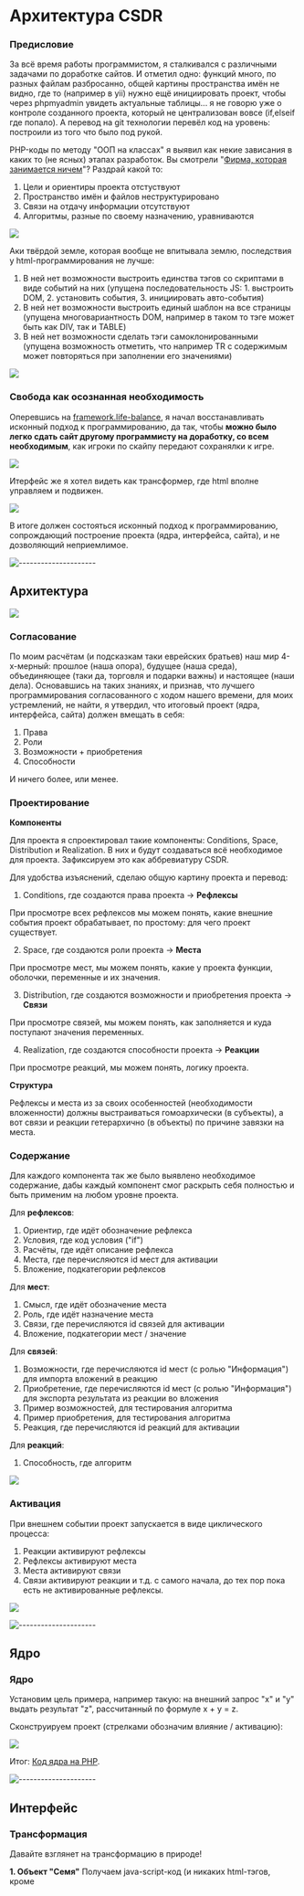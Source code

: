 # Архитектура CSDR

<h3>Предисловие</h3>

За всё время работы программистом, я сталкивался с различными задачами по доработке сайтов. И отметил одно: функций много, по разных файлам разбросанно, общей картины пространства имён не видно, где то (например в yii) нужно ещё инициировать проект, чтобы через phpmyadmin увидеть актуальные таблицы... я не говорю уже о контроле созданного проекта, который не централизован вовсе (if,elseif где попало). А перевод на git технологии перевёл код на уровень: построили из того что было под рукой.

PHP-коды по методу  "ООП на классах" я выявил как некие зависания в каких то (не ясных) этапах разработок. Вы смотрели "<a href="https://www.youtube.com/watch?v=fqWQ2tePQk8">Фирма, которая занимается ничем</a>"? Раздрай какой то:

1. Цели и ориентиры проекта отстуствуют
2. Пространство имён и файлов неструктурировано
3. Связи на отдачу информации отсутствуют
4. Алгоритмы, разные по своему назначению, уравниваются

![](./Картинки/Посейдон.jpg)

Аки твёрдой земле, которая вообще не впитывала землю, последствия у html-программирования не лучше:

1. В ней нет возможности выстроить единства тэгов со скриптами в виде событий на них (упущена последовательность JS: 1. выстроить DOM, 2. установить события, 3. инициировать авто-события)
2. В ней нет возможности выстроить единый шаблон на все страницы (упущена многовариантность DOM, например в таком то тэге может быть как DIV, так и TABLE)
3. В ней нет возможности сделать тэги самоклонированными (упущена возможность отметить, что например TR с содержимым может повторяться при заполнении его значениями)

![](./Картинки/Валли.jpg)

<h3>Свобода как осознанная необходимость</h3>

Оперевшись на <a href="https://github.com/it-architector/framework.life-balance">framework.life-balance</a>, я начал восстанавливать исконный подход к программированию, да так, чтобы <b>можно было легко сдать сайт другому программисту на доработку, со всем необходимым</b>, как игроки по скайпу передают сохранялки к игре.

![](/Картинки/Переезд.jpg)

Итерфейс же я хотел видеть как трансформер, где html вполне управляем и подвижен.

![](/Картинки/Игрушка.jpg)

В итоге должен состояться исконный подход к программированию, сопрождающий построение проекта (ядра, интерфейса, сайта), и не дозволяющий неприемлимое. 

![---------------------](./Картинки/hr.png)

<h2>Архитектура</h2>

![](/Картинки/Дом.jpg)

<h3>Согласование</h3>

По моим расчётам (и подсказкам таки еврейских братьев) наш мир 4-х-мерный: прошлое (наша опора), будущее (наша среда), объединяющее (таки да, торговля и подарки важны) и настоящее (наши дела). Основавшись на таких знаниях, и признав, что лучшего программирования согласованного с ходом нашего времени, для моих устремлений, не найти, я утвердил, что итоговый проект (ядра, интерфейса, сайта) должен вмещать в себя: 

1. Права
2. Роли
3. Возможности + приобретения
4. Способности

И ничего более, или менее.

<h3>Проектирование</h3>

<b>Компоненты</b>

Для проекта я спроектировал такие компоненты: Conditions, Space, Distribution и Realization. В них и будут создаваться всё необходимое для проекта. Зафиксируем это как аббревиатуру CSDR. 

Для удобства изъяснений, сделаю общую картину проекта и перевод:

1) Conditions, где создаются права проекта -> <b>Рефлексы</b>

При просмотре всех рефлексов мы можем понять, какие внешние события проект обрабатывает, по простому: для чего проект существует.


2) Space, где создаются роли проекта -> <b>Места</b>

При просмотре мест, мы можем понять, какие у проекта функции, оболочки, переменные и их значения.


3) Distribution, где создаются возможности и приобретения проекта -> <b>Связи</b>

При просмотре связей, мы можем понять, как заполняется и куда поступают значения переменных.


4) Realization, где создаются способности проекта -> <b>Реакции</b>

При просмотре реакций, мы можем понять, логику проекта.

<b>Структура</b>

Рефлексы и места из за своих особенностей (необходимости вложенности) должны выстраиваться гомоархически (в субъекты), а вот связи и реакции гетерархично (в объекты) по причине завязки на места.

<h3>Содержание</h3>

Для каждого компонента так же было выявлено необходимое содержание, дабы каждый компонент смог раскрыть себя полностью и быть применим на любом уровне проекта.

Для <b>рефлексов</b>:
1. Ориентир, где идёт обозначение рефлекса
2. Условия, где код условия ("if")
3. Расчёты, где идёт описание рефлекса
4. Места, где перечисляются id мест для активации
5. Вложение, подкатегории рефлексов


Для <b>мест</b>:
1. Смысл, где идёт обозначение места
2. Роль, где идёт назначение места
3. Связи, где перечисляются id связей для активации
4. Вложение, подкатегории мест / значение


Для <b>связей</b>:
1. Возможности, где перечисляются id мест (с ролью "Информация") для импорта вложений в реакцию
2. Приобретение, где перечисляются id мест (с ролью "Информация") для экспорта результата из реакции во вложения
3. Пример возможностей, для тестирования алгоритма
4. Пример приобретения, для тестирования алгоритма
5. Реакция, где перечисляются id реакций для активации


Для <b>реакций</b>:
1. Способность, где алгоритм

![](/Картинки/Гомоархия%20и%20гетерархия.jpg)

<h3>Активация</h3>

При внешнем событии проект запускается в виде циклического процесса:

1. Реакции активируют рефлексы
2. Рефлексы активируют места
3. Места активируют связи
4. Связи активируют реакции
и т.д. с самого начала, до тех пор пока есть не активированные рефлексы.

![](/Картинки/4-х%20мерный%20проект%20в%20виде%20CSDR.png)

![---------------------](./Картинки/hr.png)

<h2>Ядро</h2>

<h3>Ядро</h3>

Установим цель примера, например такую: на внешний запрос "x" и "y" выдать результат "z", рассчитанный по формуле x + y = z.

Сконструируем проект (стрелками обозначим влияние / активацию):

![](/Картинки/Эскиз%20проекта.png)

Итог: <a href="./Код ядра на PHP.php">Код ядра на PHP</a>.

![---------------------](./Картинки/hr.png)

<h2>Интерфейс</h2>

<h3>Трансформация</h3>

Давайте взглянет на трансформацию в природе!

<b>1. Объект "Семя"</b>
Получаем java-script-код (и никаких html-тэгов, кроме <script>).

![](/Картинки/Трансформация/Трансформация.0.Объект%20семя.png)


<b>2. Главная цель</b>

Получаем цели.

![](/Картинки/Трансформация/Трансформация.1.Главная%20цель.png)


<b>3. Главное место</b>

Выстраиваем DOM.

![](/Картинки/Трансформация/Трансформация.2.Главное%20место.png)


<b>4. Место запаса</b>

Запоминаем глобальные переменные.

![](/Картинки/Трансформация/Трансформация.3.Место%20запаса.png)


<b>5. Верхне-нижнее место</b>

DOM дополняется новыми отделами.

![](/Картинки/Трансформация/Трансформация.4.Верхне-нижнее%20место.png)


<b>6. Элемент</b>

Задаем на местах необходимый обмен (входящее-выходящее) с глобальными переменными.

![](/Картинки/Трансформация/Трансформация.5.Элемент.png)


<b>7. Событие</b>

На элементы выставляем необходимые события.

![](/Картинки/Трансформация/Трансформация.6.Событие.png)


<b>8. Объект "Дерево"</b>

Отображаем интерфейс в браузере!

![](/Картинки/Трансформация/Трансформация.7.Объект%20дерево.png)


<h3>Многостраничность</h3>

Поглядим на корни. Это будут наши рефлексы. Новые корни (под-рефлексы) будем отмечать новым цветным окрасом. Соотвестенно, все места (и элементы, и события) так же будут помечены таким же цветным окрасом того рефлекса, которой принадлежат. Это позволит при активации определенного рефлекса создать нужные места (и связи, и реакции).

![](/Картинки/Много-страничность/Много-страничность.1.Ответления.png)

На картинке задана первый рефлекс, который мы обязательно выполним: вырастим ветку (создадим TR), а потом уже на выбор, активируем одно из рефлексов: либо TH, либо TD (которые впоследствии заполним содержимым).

<h3>Самоклонирование</h3>

Отметим штрихами то место, которому нужно самоклонироваться. Это место будет наш тэг TD. Создадим на это место связь, которое подгрузит массив данных для всех TD, который реакция распределит.

![](/Картинки/Самоклонирование/Самоклонирование.1.Нижнее%20ответление.png)

<h3>Пример</h3>

Выведим два тэга (div, b) и заполним один тэг текстом: <a href="./Код трансформации интерфейса на JS.html">Код трансформации интерфейса на JS</a>.

![---------------------](./Картинки/hr.png)

<h2>Ссылки</h2>

Далее по теме: 

![](/Картинки/Общение.png) <a target="_blank" href="https://github.com/it-architector/core.csdr">Ядро на PHP посредством архитектуры CSDR</a><br>
![](/Картинки/Общение.png) <a target="_blank" href="https://github.com/it-architector/interface.csdr">Интерфейс на JS посредством архитектуры CSDR</a><br>
![](/Картинки/Пополнить%20баланс.png) <a href="https://money.yandex.ru/to/410013830829482/500000">Мой баланс (не трусьте, пополняйте!)</a>

Публикации:

![](/Картинки/Общение.png) <a target="_blank" href="https://php.ru/forum/threads/arxitektura-proekta-na-php.81428/">На php.ru</a><br>
![](/Картинки/Общение.png) <a target="_blank" href="http://www.cyberforum.ru/php-frameworks/thread2527421.html">На cyberforum.ru</a><br>
![](/Картинки/Общение.png) <a target="_blank" href="https://habr.com/ru/post/474296/">На habr.com</a><br>

